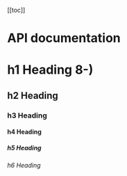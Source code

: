 [[toc]]

# API documentation

# h1 Heading 8-)

## h2 Heading

### h3 Heading

#### h4 Heading

##### h5 Heading

###### h6 Heading
